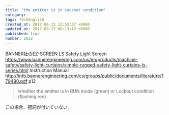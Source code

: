 ```yaml
---
title: "the emitter is in Lockout condition"
category: 
tags: TechEnglish
created_at: 2017-06-13 12:53:37 +0900
updated_at: 2017-09-27 08:13:43 +0900
published: true
number: 2012
---
```


BANNER社のEZ-SCREEN LS Safety Light Screen
https://www.bannerengineering.com/us/en/products/machine-safety/safety-light-curtains/simple-rugged-safety-light-curtains-ls-series.html
Instruction Manual
http://info.bannerengineering.com/cs/groups/public/documents/literature/179480.pdf
p12

> whether the emitter is in RUN mode (green) or Lockout condition (flashing red) .

この場合、冠詞が付いていない。
